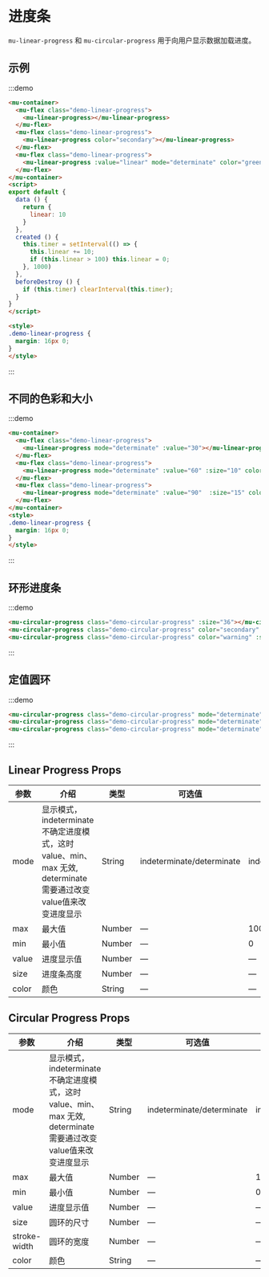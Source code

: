 # 进度条

`mu-linear-progress` 和 `mu-circular-progress` 用于向用户显示数据加载进度。

## 示例

:::demo
```html
<mu-container>
  <mu-flex class="demo-linear-progress">
    <mu-linear-progress></mu-linear-progress>
  </mu-flex>
  <mu-flex class="demo-linear-progress">
    <mu-linear-progress color="secondary"></mu-linear-progress>
  </mu-flex>
  <mu-flex class="demo-linear-progress">
    <mu-linear-progress :value="linear" mode="determinate" color="green"></mu-linear-progress>
  </mu-flex>
</mu-container>
<script>
export default {
  data () {
    return {
      linear: 10
    }
  },
  created () {
    this.timer = setInterval(() => {
      this.linear += 10;
      if (this.linear > 100) this.linear = 0;
    }, 1000)
  },
  beforeDestroy () {
    if (this.timer) clearInterval(this.timer);
  }
}
</script>

<style>
.demo-linear-progress {
  margin: 16px 0;
}
</style>
```
:::

## 不同的色彩和大小

:::demo
```html
<mu-container>
  <mu-flex class="demo-linear-progress">
    <mu-linear-progress mode="determinate" :value="30"></mu-linear-progress>
  </mu-flex>
  <mu-flex class="demo-linear-progress">
    <mu-linear-progress mode="determinate" :value="60" :size="10" color="secondary"></mu-linear-progress>
  </mu-flex>
  <mu-flex class="demo-linear-progress">
    <mu-linear-progress mode="determinate" :value="90"  :size="15" color="green"></mu-linear-progress>
  </mu-flex>
</mu-container>
<style>
.demo-linear-progress {
  margin: 16px 0;
}
</style>
```
:::

## 环形进度条

:::demo
```html
<mu-circular-progress class="demo-circular-progress" :size="36"></mu-circular-progress>
<mu-circular-progress class="demo-circular-progress" color="secondary" :stroke-width="5" :size="48"></mu-circular-progress>
<mu-circular-progress class="demo-circular-progress" color="warning" :stroke-width="7" :size="56"></mu-circular-progress>
```
:::

## 定值圆环

:::demo
```html
<mu-circular-progress class="demo-circular-progress" mode="determinate" :value="40" :size="56"></mu-circular-progress>
<mu-circular-progress class="demo-circular-progress" mode="determinate" :value="60" color="secondary" :stroke-width="5" :size="72"></mu-circular-progress>
<mu-circular-progress class="demo-circular-progress" mode="determinate" :value="80" color="warning" :stroke-width="7" :size="96"></mu-circular-progress>
```
:::

## Linear Progress Props

| 参数 | 介绍 | 类型 | 可选值 | 默认值 |
|------|------|------|------|------|
| mode | 显示模式， indeterminate 不确定进度模式，这时 value、min、max 无效, determinate 需要通过改变value值来改变进度显示 | String | indeterminate/determinate | indeterminate |
| max | 最大值 | Number | — | 100 |
| min | 最小值 | Number | — | 0 |
| value | 进度显示值 | Number | — | — |
| size | 进度条高度 | Number | — | — |
| color | 颜色 | String | — | — |

## Circular Progress Props

| 参数 | 介绍 | 类型 | 可选值 | 默认值 |
|------|------|------|------|------|
| mode | 显示模式， indeterminate 不确定进度模式，这时 value、min、max 无效, determinate 需要通过改变value值来改变进度显示 | String | indeterminate/determinate | indeterminate |
| max | 最大值 | Number | — | 100 |
| min | 最小值 | Number | — | 0 |
| value | 进度显示值 | Number | — | — |
| size | 圆环的尺寸 | Number | — | — |
| stroke-width | 圆环的宽度 | Number | — | — |
| color | 颜色 | String | — | — |

<script>
export default {
  data () {
    return {
      linear: 10
    }
  },
  created () {
    this.timer = setInterval(() => {
      this.linear += 10;
      if (this.linear > 100) this.linear = 0;
    }, 1000)
  },
  beforeDestroy () {
    if (this.timer) clearInterval(this.timer);
  }
}
</script>

<style>
.demo-linear-progress {
  margin: 16px 0;
}
.demo-circular-progress {
  margin: 0 16px;
}
</style>

